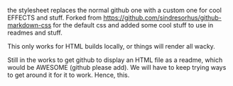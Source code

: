 the stylesheet replaces the normal github one with a custom one for cool EFFECTS and stuff. Forked from https://github.com/sindresorhus/github-markdown-css for the default css and added some cool stuff to use in readmes and stuff. 


This only works for HTML builds locally, or things will render all wacky.

Still in the works to get github to display an HTML file as a readme, which would be AWESOME (github please add). We will have to keep trying ways to get around it for it to work. Hence, this.

